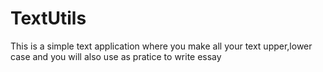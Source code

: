 # TextUtils
This is a simple text application where you make all your text upper,lower case and you will also use as pratice to write essay 
